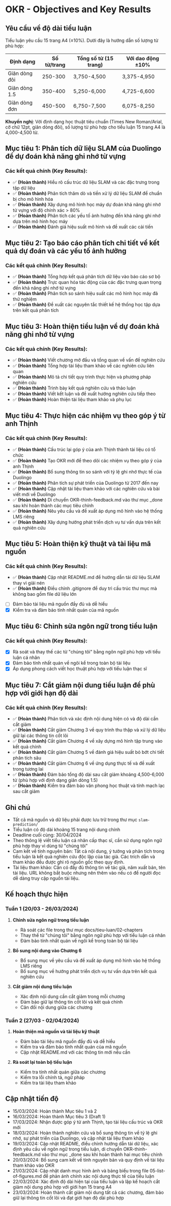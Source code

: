 # OKR - Objectives and Key Results

## Yêu cầu về độ dài tiểu luận

Tiểu luận yêu cầu 15 trang A4 (±10%). Dưới đây là hướng dẫn số lượng từ phù hợp:

| Định dạng     | Số từ/trang | Tổng số từ (15 trang) | Với dao động ±10% |
| ------------- | ----------- | --------------------- | ----------------- |
| Giãn dòng đôi | 250-300     | 3,750-4,500           | 3,375-4,950       |
| Giãn dòng 1.5 | 350-400     | 5,250-6,000           | 4,725-6,600       |
| Giãn dòng đơn | 450-500     | 6,750-7,500           | 6,075-8,250       |

**Khuyến nghị**: Với định dạng học thuật tiêu chuẩn (Times New Roman/Arial, cỡ chữ 12pt, giãn dòng đôi), số lượng từ phù hợp cho tiểu luận 15 trang A4 là 4,000-4,500 từ.

## Mục tiêu 1: Phân tích dữ liệu SLAM của Duolingo để dự đoán khả năng ghi nhớ từ vựng

### Các kết quả chính (Key Results):

-   ✅ **(Hoàn thành)** Hiểu rõ cấu trúc dữ liệu SLAM và các đặc trưng trong tập dữ liệu
-   ✅ **(Hoàn thành)** Phân tích thăm dò và tiền xử lý dữ liệu SLAM để chuẩn bị cho mô hình hóa
-   ✅ **(Hoàn thành)** Xây dựng mô hình học máy dự đoán khả năng ghi nhớ từ vựng với độ chính xác > 80%
-   ✅ **(Hoàn thành)** Phân tích các yếu tố ảnh hưởng đến khả năng ghi nhớ dựa trên mô hình học máy
-   ✅ **(Hoàn thành)** Đánh giá hiệu suất mô hình và đề xuất các cải tiến

## Mục tiêu 2: Tạo báo cáo phân tích chi tiết về kết quả dự đoán và các yếu tố ảnh hưởng

### Các kết quả chính (Key Results):

-   ✅ **(Hoàn thành)** Tổng hợp kết quả phân tích dữ liệu vào báo cáo sơ bộ
-   ✅ **(Hoàn thành)** Trực quan hóa tác động của các đặc trưng quan trọng đến khả năng ghi nhớ từ vựng
-   ✅ **(Hoàn thành)** Phân tích so sánh hiệu suất các mô hình học máy đã thử nghiệm
-   ✅ **(Hoàn thành)** Đề xuất các nguyên tắc thiết kế hệ thống học tập dựa trên kết quả phân tích

## Mục tiêu 3: Hoàn thiện tiểu luận về dự đoán khả năng ghi nhớ từ vựng

### Các kết quả chính (Key Results):

-   ✅ **(Hoàn thành)** Viết chương mở đầu và tổng quan về vấn đề nghiên cứu
-   ✅ **(Hoàn thành)** Tổng hợp tài liệu tham khảo về các nghiên cứu liên quan
-   ✅ **(Hoàn thành)** Mô tả chi tiết quy trình thực hiện và phương pháp nghiên cứu
-   ✅ **(Hoàn thành)** Trình bày kết quả nghiên cứu và thảo luận
-   ✅ **(Hoàn thành)** Viết kết luận và đề xuất hướng nghiên cứu tiếp theo
-   ✅ **(Hoàn thành)** Hoàn thiện tài liệu tham khảo và phụ lục

## Mục tiêu 4: Thực hiện các nhiệm vụ theo góp ý từ anh Thịnh

### Các kết quả chính (Key Results):

-   ✅ **(Hoàn thành)** Cấu trúc lại góp ý của anh Thịnh thành tài liệu có tổ chức
-   ✅ **(Hoàn thành)** Tạo OKR mới để theo dõi các nhiệm vụ theo góp ý của anh Thịnh
-   ✅ **(Hoàn thành)** Bổ sung thông tin so sánh với tỷ lệ ghi nhớ thực tế của Duolingo
-   ✅ **(Hoàn thành)** Phân tích sự phát triển của Duolingo từ 2017 đến nay
-   ✅ **(Hoàn thành)** Cập nhật tài liệu tham khảo với các nghiên cứu và bài viết mới về Duolingo
-   ✅ **(Hoàn thành)** Di chuyển OKR-thinh-feedback.md vào thư mục \_done sau khi hoàn thành các mục tiêu chính
-   ✅ **(Hoàn thành)** Nêu yêu cầu và đề xuất áp dụng mô hình vào hệ thống LMS riêng
-   ✅ **(Hoàn thành)** Xây dựng hướng phát triển dịch vụ tư vấn dựa trên kết quả nghiên cứu

## Mục tiêu 5: Hoàn thiện kỹ thuật và tài liệu mã nguồn

### Các kết quả chính (Key Results):

-   ✅ **(Hoàn thành)** Cập nhật README.md để hướng dẫn tải dữ liệu SLAM thay vì giải nén
-   ✅ **(Hoàn thành)** Điều chỉnh .gitignore để duy trì cấu trúc thư mục mà không bao gồm file dữ liệu lớn
-   [ ] Đảm bảo tài liệu mã nguồn đầy đủ và dễ hiểu
-   [x] Kiểm tra và đảm bảo tính nhất quán của mã nguồn

## Mục tiêu 6: Chỉnh sửa ngôn ngữ trong tiểu luận

### Các kết quả chính (Key Results):

-   [x] Rà soát và thay thế các từ "chúng tôi" bằng ngôn ngữ phù hợp với tiểu luận cá nhân
-   [x] Đảm bảo tính nhất quán về ngôi kể trong toàn bộ tài liệu
-   [x] Áp dụng phong cách viết học thuật phù hợp với tiểu luận thạc sĩ

## Mục tiêu 7: Cắt giảm nội dung tiểu luận để phù hợp với giới hạn độ dài

### Các kết quả chính (Key Results):

-   ✅ **(Hoàn thành)** Phân tích và xác định nội dung hiện có và độ dài cần cắt giảm
-   ✅ **(Hoàn thành)** Cắt giảm Chương 3 về quy trình thu thập và xử lý dữ liệu giữ lại các thông tin cốt lõi
-   ✅ **(Hoàn thành)** Cắt giảm Chương 4 về xây dựng mô hình tập trung vào kết quả chính
-   ✅ **(Hoàn thành)** Cắt giảm Chương 5 về đánh giá hiệu suất bỏ bớt chi tiết phân tích sâu
-   ✅ **(Hoàn thành)** Cắt giảm Chương 6 về ứng dụng thực tế và đề xuất trong tương lai
-   ✅ **(Hoàn thành)** Đảm bảo tổng độ dài sau cắt giảm khoảng 4,500-6,000 từ (phù hợp với định dạng giãn dòng 1.5)
-   ✅ **(Hoàn thành)** Kiểm tra đảm bảo văn phong học thuật và tính mạch lạc sau cắt giảm

## Ghi chú

-   Tất cả mã nguồn và dữ liệu phải được lưu trữ trong thư mục `slam-prediction/`
-   Tiểu luận có độ dài khoảng 15 trang nội dung chính
-   Deadline cuối cùng: 30/04/2024
-   Theo thông lệ viết tiểu luận cá nhân cấp thạc sĩ, cần sử dụng ngôn ngữ phù hợp thay vì dùng từ "chúng tôi"
-   Cam kết về tính nguyên bản: Tất cả nội dung, ý tưởng và phân tích trong tiểu luận là kết quả nghiên cứu độc lập của tác giả. Các trích dẫn và tham khảo đều được ghi rõ nguồn gốc theo quy định.
-   Tài liệu tham khảo: Cần có đầy đủ thông tin về tác giả, năm xuất bản, tên tài liệu. URL không bắt buộc nhưng nên thêm vào nếu có để người đọc dễ dàng truy cập nguồn tài liệu.

## Kế hoạch thực hiện

### Tuần 1 (20/03 - 26/03/2024)

1. **Chỉnh sửa ngôn ngữ trong tiểu luận**

    - Rà soát các file trong thư mục docs/tieu-luan/02-chapters
    - Thay thế từ "chúng tôi" bằng ngôn ngữ phù hợp với tiểu luận cá nhân
    - Đảm bảo tính nhất quán về ngôi kể trong toàn bộ tài liệu

2. **Bổ sung nội dung vào Chương 6**

    - Bổ sung mục về yêu cầu và đề xuất áp dụng mô hình vào hệ thống LMS riêng
    - Bổ sung mục về hướng phát triển dịch vụ tư vấn dựa trên kết quả nghiên cứu

3. **Cắt giảm nội dung tiểu luận**
    - Xác định nội dung cần cắt giảm trong mỗi chương
    - Đảm bảo giữ lại thông tin cốt lõi và kết quả chính
    - Cân đối nội dung giữa các chương

### Tuần 2 (27/03 - 02/04/2024)

1. **Hoàn thiện mã nguồn và tài liệu kỹ thuật**

    - Đảm bảo tài liệu mã nguồn đầy đủ và dễ hiểu
    - Kiểm tra và đảm bảo tính nhất quán của mã nguồn
    - Cập nhật README.md với các thông tin mới nếu cần

2. **Rà soát lại toàn bộ tiểu luận**
    - Kiểm tra tính nhất quán giữa các chương
    - Kiểm tra lỗi chính tả, ngữ pháp
    - Kiểm tra tài liệu tham khảo

## Cập nhật tiến độ

-   15/03/2024: Hoàn thành Mục tiêu 1 và 2
-   16/03/2024: Hoàn thành Mục tiêu 3 (Draft 1)
-   17/03/2024: Nhận được góp ý từ anh Thịnh, tạo tài liệu cấu trúc và OKR mới
-   18/03/2024: Hoàn thành nghiên cứu và bổ sung thông tin về tỷ lệ ghi nhớ, sự phát triển của Duolingo, và cập nhật tài liệu tham khảo
-   19/03/2024: Cập nhật README, điều chỉnh hướng dẫn tải dữ liệu, xác định yêu cầu về ngôn ngữ trong tiểu luận, di chuyển OKR-thinh-feedback.md vào thư mục \_done sau khi hoàn thành hai mục tiêu chính
-   20/03/2024: Bổ sung cam kết về tính nguyên bản và quy định về tài liệu tham khảo vào OKR
-   21/03/2024: Cập nhật danh mục hình ảnh và bảng biểu trong file 05-list-of-figures.md để phản ánh chính xác nội dung thực tế của tiểu luận
-   22/03/2024: Xác định độ dài hiện tại của tiểu luận và lập kế hoạch cắt giảm nội dung phù hợp với giới hạn 15 trang A4
-   23/03/2024: Hoàn thành cắt giảm nội dung tất cả các chương, đảm bảo giữ lại thông tin cốt lõi và đạt giới hạn độ dài phù hợp
